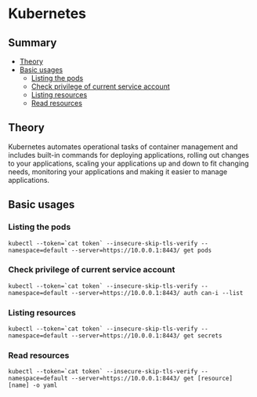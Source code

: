 # Kubernetes

## Summary
- [Theory](#theory)
- [Basic usages](#basic-usages)
  - [Listing the pods](#listing-the-pods)
  - [Check privilege of current service account](#check-privilege-of-current-service-account)
  - [Listing resources](#listing-resources)
  - [Read resources](#read-resources)


## Theory
Kubernetes automates operational tasks of container management and includes built-in commands for deploying applications, rolling out changes to your applications, scaling your applications up and down to fit changing needs, monitoring your applications and making it easier to manage applications.

## Basic usages
### Listing the pods
```
kubectl --token=`cat token` --insecure-skip-tls-verify --namespace=default --server=https://10.0.0.1:8443/ get pods
```

### Check privilege of current service account
```
kubectl --token=`cat token` --insecure-skip-tls-verify --namespace=default --server=https://10.0.0.1:8443/ auth can-i --list
```

### Listing resources
```
kubectl --token=`cat token` --insecure-skip-tls-verify --namespace=default --server=https://10.0.0.1:8443/ get secrets
```

### Read resources
```
kubectl --token=`cat token` --insecure-skip-tls-verify --namespace=default --server=https://10.0.0.1:8443/ get [resource] [name] -o yaml
```
